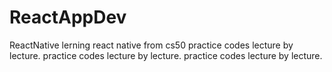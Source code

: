 # ReactAppDev
ReactNative
lerning react native from cs50
practice codes lecture by lecture.
practice codes lecture by lecture.
practice codes lecture by lecture.
